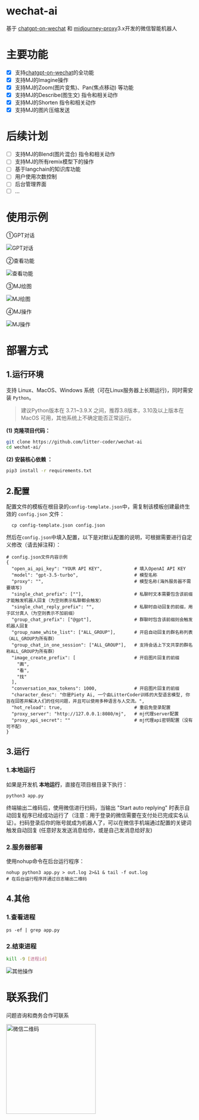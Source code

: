 # wechat-ai
基于 [chatgpt-on-wechat](https://github.com/zhayujie/chatgpt-on-wechat) 和 [midjourney-proxy](https://github.com/novicezk/midjourney-proxy)3.x开发的微信智能机器人

# 主要功能

- [x] 支持[chatgpt-on-wechat](https://github.com/zhayujie/chatgpt-on-wechat)的全功能
- [x] 支持MJ的Imagine操作
- [x] 支持MJ的Zoom(图片变焦)、Pan(焦点移动) 等功能
- [x] 支持MJ的Describe(图生文) 指令和相关动作
- [x] 支持MJ的Shorten 指令和相关动作
- [x] 支持MJ的图片压缩发送

# 后续计划

- [ ] 支持MJ的Blend(图片混合) 指令和相关动作
- [ ] 支持MJ的所有remix模型下的操作
- [ ] 基于langchain的知识库功能
- [ ] 用户使用次数控制
- [ ] 后台管理界面
- [ ] ...

# 使用示例

①GPT对话

<img src="https://raw.githubusercontent.com/litter-coder/wechat-ai/main/docs/images/chat.png" alt="GPT对话"/>

②查看功能

<img src="https://raw.githubusercontent.com/litter-coder/wechat-ai/main/docs/images/help.png" alt="查看功能"/>

③MJ绘图

<img src="https://raw.githubusercontent.com/litter-coder/wechat-ai/main/docs/images/imagine.png" alt="MJ绘图"/>

④MJ操作

<img src="https://raw.githubusercontent.com/litter-coder/wechat-ai/main/docs/images/up.png" alt="MJ操作"/>

# 部署方式

## 1.运行环境

支持 Linux、MacOS、Windows 系统（可在Linux服务器上长期运行)，同时需安装 `Python`。

> 建议Python版本在 3.7.1~3.9.X 之间，推荐3.8版本，3.10及以上版本在 MacOS 可用，其他系统上不确定能否正常运行。

**(1) 克隆项目代码：**

```bash
git clone https://github.com/litter-coder/wechat-ai
cd wechat-ai/
```

**(2) 安装核心依赖 ：**

```bash
pip3 install -r requirements.txt
```

## 2.配置

配置文件的模板在根目录的`config-template.json`中，需复制该模板创建最终生效的 `config.json` 文件：

```
  cp config-template.json config.json
```

然后在`config.json`中填入配置，以下是对默认配置的说明，可根据需要进行自定义修改（请去掉注释）：

```shell
# config.json文件内容示例
{
  "open_ai_api_key": "YOUR API KEY",            # 填入OpenAI API KEY
  "model": "gpt-3.5-turbo",                     # 模型名称
  "proxy": "",                                  # 模型名称(海外服务器不需要填写)
  "single_chat_prefix": [""],                   # 私聊时文本需要包含该前缀才能触发机器人回复（为空则表示私聊都会触发）
  "single_chat_reply_prefix": "",               # 私聊时自动回复的前缀，用于区分真人（为空则表示不加前缀）
  "group_chat_prefix": ["@gpt"],                # 群聊时包含该前缀则会触发机器人回复
  "group_name_white_list": ["ALL_GROUP"],       # 开启自动回复的群名称列表（ALL_GROUP为所有群）
  "group_chat_in_one_session": ["ALL_GROUP"],   # 支持会话上下文共享的群名称ALL_GROUP为所有群）  
  "image_create_prefix": [                      # 开启图片回复的前缀
    "画",
    "看",
    "找"
  ],
  "conversation_max_tokens": 1000,              # 开启图片回复的前缀
  "character_desc": "你是Piety Ai, 一个由LitterCoder训练的大型语言模型, 你旨在回答并解决人们的任何问题，并且可以使用多种语言与人交流。",
  "hot_reload": true,                           # 重启免登录配置
  "proxy_server": "http://127.0.0.1:8080/mj",   # mj代理server配置
  "proxy_api_secret": ""                        # mj代理api密钥配置（没有可不配）
}
```

## 3.运行

### 1.本地运行

如果是开发机 **本地运行**，直接在项目根目录下执行：

```shell
python3 app.py
```

终端输出二维码后，使用微信进行扫码，当输出 "Start auto replying" 时表示自动回复程序已经成功运行了（注意：用于登录的微信需要在支付处已完成实名认证）。扫码登录后你的账号就成为机器人了，可以在微信手机端通过配置的关键词触发自动回复 (任意好友发送消息给你，或是自己发消息给好友)

### 2.服务器部署

使用nohup命令在后台运行程序：

```
nohup python3 app.py > out.log 2>&1 & tail -f out.log      
# 在后台运行程序并通过日志输出二维码
```

## 4.其他

### 1.查看进程

```shell
ps -ef | grep app.py
```

### 2.结束进程

```sh
kill -9 [进程id]
```

<img src="https://raw.githubusercontent.com/litter-coder/wechat-ai/main/docs/images/kill.png" alt="其他操作"/>

# 联系我们

问题咨询和商务合作可联系

 <img src="https://raw.githubusercontent.com/litter-coder/midjourney-proxy-plus/main/docs/manager-qrcode.jpeg" width="240" alt="微信二维码"/>

